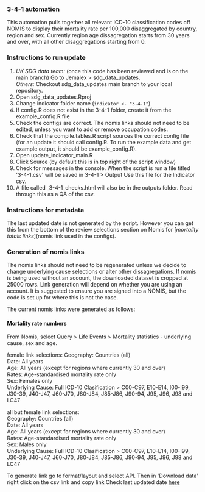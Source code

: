 ### 3-4-1 automation
  
This automation pulls together all relevant ICD-10 classification codes off NOMIS to display their mortality rate per 100,000 disaggregated by country, region and sex. Currently region age dissagregation starts from 30 years and over, with all other disaggregations starting from 0. 
  
### Instructions to run update ###
1. *UK SDG data team:* (once this code has been reviewed and is on the main branch) Go to Jemalex > sdg_data_updates.    
   *Others:* Checkout sdg_data_updates main branch to your local repository.     
2. Open sdg_data_updates.Rproj  
3. Change indicator folder name (`indicator <- "3-4-1"`)  
4. If config.R does not exist in the 3-4-1 folder, create it from the example_config.R file  
5. Check the configs are correct. The nomis links should not need to be edited, unless you want to add or remove occupation codes. 
6. Check that the compile.tables.R script sources the correct config file (for an update it should call config.R. 
To run the example data and get example output, it should be example_config.R).   
7. Open update_indicator_main.R  
8. Click Source (by default this is in top right of the script window)  
9. Check for messages in the console. When the script is run a file titled '3-4-1.csv' will be saved in 3-4-1 > Output 
   Use this file for the Indicator csv.  
10. A file called <date>_3-4-1_checks.html will also be in the outputs folder. Read through this as a QA of the csv.  

### Instructions for metadata ###
The last updated date is not generated by the script. However you can get this from the bottom of the review selections section
on Nomis for [*mortality totals links*](nomis link used in the configs). 

  
### Generation of nomis links ###
The nomis links should not need to be regenerated unless we decide to change underlying cause selections or alter other dissagregations.
If nomis is being used without an account, the downloaded dataset is cropped at 25000 rows. Link generation will depend on whether you are using an account. It is suggested to ensure you are signed into a NOMIS, but the code is set up for where this is not the case. 

The current nomis links were generated as follows:

#### Mortality rate numbers ####
From Nomis, select Query > Life Events > Mortality statistics - underlying cause, sex and age.

female link selections:
   Geography: Countries (all)  
   Date: All years  
   Age: All years (except for regions where currently 30 and over)  
   Rates: Age-standardised mortality rate only  
   Sex: Females only  
   Underlying Cause: Full ICD-10 Clasification > C00-C97, E10-E14, I00-I99,       J30-39, J40-J47, J60-J70, J80-J84, J85-J86, J90-94, J95, J96, J98 and LC47  
  
  
all but female link selections:  
   Geography: Countries (all)  
   Date: All years  
   Age: All years (except for regions where currently 30 and over)  
   Rates: Age-standardised mortality rate only   
   Sex: Males only   
   Underlying Cause: Full ICD-10 Clasification > C00-C97, E10-E14, I00-I99, J30-39, J40-J47, J60-J70, J80-J84, J85-J86, J90-94, J95, J96, J98 and LC47  
     

  
To generate link go to format/layout and select API. Then in 'Download data' right click on the csv link and copy link
Check last updated date [here](https://www.nomisweb.co.uk/query/construct/summary.asp?mode=construct&version=0&dataset=168)



  
